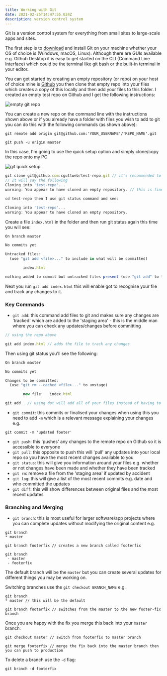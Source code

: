 ```yaml
---
title: Working with Git
date: 2021-02-25T14:47:55.024Z
description: version control system
---
```

Git is a version control system for everything from small sites to large-scale apps and sites.

The first step is to [download](https://git-scm.com/download) and install Git on your machine whether your OS of choice is (Windows, macOS, Linux). Although there are GUIs available e.g. Github Desktop it is easy to get started on the CLI (Command Line Interface) which could be the terminal like git bash or the built-in terminal in your editor.

You can get started by creating an empty repository (or repo) on your host of choice mine is [Github](https://github.com) you then clone that empty repo into your files which creates a copy of this locally and then add your files to this folder. I created an empty test repo on Github and I get the following instructions:

![empty git repo](/uploads/empty-repo.png "empty git repo")

You can create a new repo on the command line with the instructions shown above or if you already have a folder with files you wish to add to git you can do this with the following commands (as shown above):

```git
git remote add origin git@github.com:'YOUR_USERNAME'/'REPO_NAME'.git

git push -u origin master
```

In this case, I'm going to use the quick setup option and simply clone/copy the repo onto my PC

![git quick setup](/uploads/git-quick-setup.png "quick start")

```javascript
git clone git@github.com:cguttweb/test-repo.git // it's recommended to use SSH rather than HTTPS option
// It will say the following
Cloning into 'test-repo'...
warning: You appear to have cloned an empty repository. // this is fine as we've not created anything yet

cd test-repo then I use git status command and see:

Cloning into 'test-repo'...
warning: You appear to have cloned an empty repository.
```

Create a file `index.html` in the folder and then run git status again this time you will see:

```javascript
On branch master

No commits yet

Untracked files:
  (use "git add <file>..." to include in what will be committed)

        index.html

nothing added to commit but untracked files present (use "git add" to track)
``` 

Next you run `git add index.html` this will enable got to recognise your file and track any changes to it. 

### Key Commands

* `git add`: this command add files to git and makes sure any changes are 'tracked' which are added to the 'staging area' - this is the middle man where you can check any updates/changes before committing

```javascript
// using the repo above

git add index.html // adds the file to track any changes
```

Then using git status you'll see the following:

```javascript
On branch master

No commits yet

Changes to be committed:
  (use "git rm --cached <file>..." to unstage)

        new file:   index.html

git add . // using dot will add all of your files instead of having to do them individually
```

* `git commit`: this commits or finalised your changes when using this you need to add `-m` which is a relevant message explaining your changes e.g.

```git
git commit -m 'updated footer'
```

* `git push`: this 'pushes' any changes to the remote repo on Github so it is accessible to everyone
* `git pull`: this opposite to push this will 'pull' any updates into your local repo so you have the most recent changes available to you
* `git status`: this will give you information around your files e.g. whether or not changes have been made and whether they have been tracked
* `git rm`: remove a file from the 'staging area' if updated by accident
* `git log`: this will give a list of the most recent commits e.g. date and who committed the updates
* `git diff`: this will show differences between original files and the most recent updates

### Branching and Merging

* `git branch`: this is most useful for larger software/app projects where you can complete updates without modifying the original content e.g.

```git
git branch
* master

git branch footerfix // creates a new branch called footerfix

git branch
 - master
 - footerfix
```

The default branch will be the `master` but you can create several updates for different things you may be working on. 

Switching branches use the `git checkout BRANCH_NAME` e.g.

```git
git branch
* master // this will be the default

git branch footerfix // switches from the master to the new footer-fix branch
```

Once you are happy with the fix you merge this back into your `master` branch:

```git
git checkout master // switch from footerfix to master branch

git merge footerfix // merge the fix back into the master branch then you can push to production
```

To delete a branch use the `-d` flag:

```git
git branch -d footerfix
```